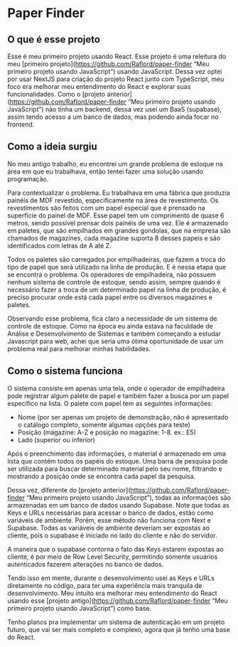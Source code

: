 # Paper Finder

## O que é esse projeto

Esse é meu primeiro projeto usando React. Esse projeto é uma releitura do meu [primeiro projeto](https://github.com/Raflord/paper-finder “Meu primeiro projeto usando JavaScript”) usando JavaScript. Dessa vez optei por usar NextJS para criação do projeto React junto com TypeScript, meu foco era melhorar meu entendimento do React e explorar suas funcionalidades. Como o [projeto anterior](https://github.com/Raflord/paper-finder “Meu primeiro projeto usando JavaScript”) não tinha um backend, dessa vez usei um BaaS (supabase), assim tendo acesso a um banco de dados, mas podendo ainda focar no frontend.

## Como a ideia surgiu

No meu antigo trabalho, eu encontrei um grande problema de estoque na área em que eu trabalhava, então tentei fazer uma solução usando programação.

Para contextualizar o problema. Eu trabalhava em uma fábrica que produzia painéis de MDF revestido, especificamente na área de revestimento. Os revestimentos são feitos com um papel especial que é prensado na superfície do painel de MDF. Esse papel tem um comprimento de quase 6 metros, sendo possível prensar dois painéis de uma vez. Ele é armazenado em paletes, que são empilhados em grandes gondolas, que na empresa são chamados de magazines, cada magazine suporta 8 desses papeis e são identificados com letras de A até Z.

Todos os paletes são carregados por empilhadeiras, que fazem a troca do tipo de papel que será utilizado na linha de produção. E é nessa etapa que se encontra o problema. Os operadores de empilhadeira, não possuem nenhum sistema de controle de estoque, sendo assim, sempre quando é necessário fazer a troca de um determinado papel na linha de produção, é preciso procurar onde está cada papel entre os diversos magazines e paletes.

Observando esse problema, fica claro a necessidade de um sistema de controle de estoque. Como na época eu ainda estava na faculdade de Análise e Desenvolvimento de Sistemas e também começando a estudar Javascript para web, achei que seria uma ótima oportunidade de usar um problema real para melhorar minhas habilidades.

## Como o sistema funciona

O sistema consiste em apenas uma tela, onde o operador de empilhadeira pode registrar algum palete de papel e também fazer a busca por um papel específico na lista. O palete com papel tem as seguintes informações:

- Nome (por ser apenas um projeto de demonstração, não é apresentado o catálogo completo, somente algumas opções para teste)
- Posição (magazine: A-Z e posição no magazine: 1-8. ex.: E5)
- Lado (superior ou inferior)

Após o preenchimento das informações, o material é armazenado em uma lista que contém todos os papéis do estoque. Uma barra de pesquisa pode ser utilizada para buscar determinado material pelo seu nome, filtrando e mostrando a posição onde se encontra cada papel da pesquisa.

Dessa vez, diferente do [projeto anterior](https://github.com/Raflord/paper-finder “Meu primeiro projeto usando JavaScript”), todas as informações são armazenadas em um banco de dados usando Supabase. Note que todas as Keys e URLs necessárias para acessar o banco de dados, estão como variáveis de ambiente. Porém, esse método não funciona com Next e Supabase. Todas as variáveis de ambiente deveriam ser expostas ao cliente, pois o supabase é iniciado no lado do cliente e não do servidor.

A maneira que o supabase contorna o fato das Keys estarem expostas ao cliente, é por meio de Row Level Security, permitindo somente usuários autenticados fazerem alterações no banco de dados.

Tendo isso em mente, durante o desenvolvimento usei as Keys e URLs diretamente no código, para ter uma experiência mais tranquila de desenvolvimento. Meu intuito era melhorar meu entendimento do React usando esse [projeto antigo](https://github.com/Raflord/paper-finder “Meu primeiro projeto usando JavaScript”) como base.

Tenho planos pra implementar um sistema de autenticação em um projeto futuro, que vai ser mais completo e complexo, agora que já tenho uma base do React.
